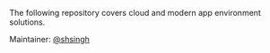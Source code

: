 The following repository covers cloud and modern app environment solutions.

Maintainer: [@shsingh](https://github.com/shsingh)
